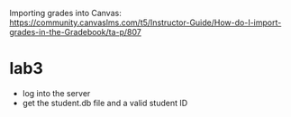  Importing grades into Canvas: https://community.canvaslms.com/t5/Instructor-Guide/How-do-I-import-grades-in-the-Gradebook/ta-p/807


# lab3
* log into the server
* get the student.db file and a valid student ID